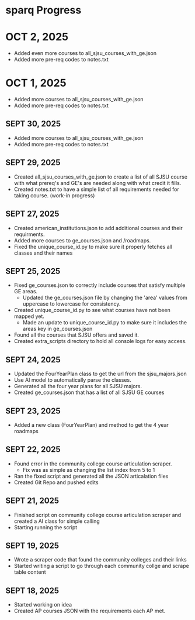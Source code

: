 # sparq Progress

# OCT 2, 2025
- Added even more courses to all_sjsu_courses_with_ge.json
- Added more pre-req codes to notes.txt


# OCT 1, 2025
- Added more courses to all_sjsu_courses_with_ge.json
- Added more pre-req codes to notes.txt

## SEPT 30, 2025
- Added more courses to all_sjsu_courses_with_ge.json
- Added more pre-req codes to notes.txt

## SEPT 29, 2025
- Created all_sjsu_courses_with_ge.json to create a list of all SJSU course with what prereq's and GE's are needed along with what credit it fills.
- Created notes.txt to have a simple list of all requirements needed for taking course. (work-in progress)

## SEPT 27, 2025
- Created american_institutions.json to add additional courses and their requirments.
- Added more courses to ge_courses.json and /roadmaps.
- Fixed the unique_course_id.py to make sure it properly fetches all classes and their names

## SEPT 25, 2025
- Fixed ge_courses.json to correctly include courses that satisfy multiple GE areas.
  - Updated the ge_courses.json file by changing the 'area' values from uppercase to lowercase for consistency.
- Created unique_course_id.py to see what courses have not been mapped yet.
  - Made an update to unique_course_id.py to make sure it includes the areas key in ge_courses.json
- Found all the courses that SJSU offers and saved it.
- Created extra_scripts directory to hold all console logs for easy access. 

## SEPT 24, 2025
- Updated the FourYearPlan class to get the url from the sjsu_majors.json
- Use AI model to automatically parse the classes. 
- Generated all the four year plans for all SJSU majors.
- Created ge_courses.json that has a list of all SJSU GE courses

## SEPT 23, 2025
- Added a new class (FourYearPlan) and method to get the 4 year roadmaps

## SEPT 22, 2025
- Found error in the community college course articulation scraper. 
  - Fix was as simple as changing the list index from 5 to 1
- Ran the fixed script and generated all the JSON articalation files
- Created Git Repo and pushed edits

## SEPT 21, 2025
- Finished script on community college course articulation scraper and created a AI class for simple calling
- Starting running the script

## SEPT 19, 2025
- Wrote a scraper code that found the community colleges and their links
- Started writing a script to go through each community collge and scrape table content 

## SEPT 18, 2025
- Started working on idea
- Created AP courses JSON with the requirements each AP met.